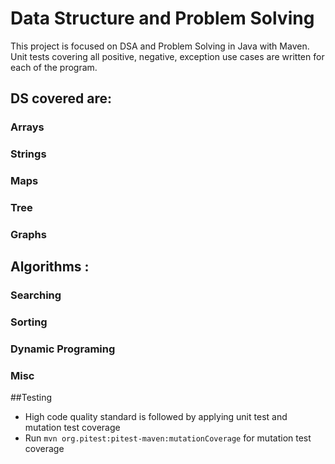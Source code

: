 # Data Structure and Problem Solving 

This project is focused on DSA and Problem Solving in Java with Maven. Unit tests covering all positive, negative, exception use cases are written for each of the program. 

## DS covered are:
### Arrays
### Strings
### Maps
### Tree
### Graphs

## Algorithms : 

### Searching
### Sorting
### Dynamic Programing 
### Misc 

##Testing
* High code quality standard is followed by applying unit test and mutation test coverage
* Run `mvn org.pitest:pitest-maven:mutationCoverage` for mutation test coverage